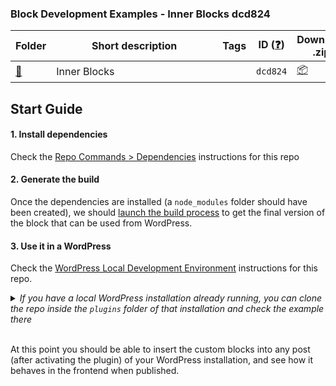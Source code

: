 ### Block Development Examples - Inner Blocks dcd824

<!-- Please, do not remove these @TABLE EXAMPLES BEGIN and @TABLE EXAMPLES END comments or modify the table inside. This table is automatically generated from the data at data/examples.json and data/tags.json -->
<!-- @TABLE EXAMPLES BEGIN -->
| Folder                                                                                                    | <span style="display: inline-block; width:250px">Short description</span> | Tags | ID ([❓](https://github.com/wptrainingteam/block-development-examples/wiki/04-Why-an-ID-for-every-example%3F "Why an ID for every example?")) | Download .zip                                                                                                                                                                                                                                                        | Live Demo                                                                                                                                                                                                                                                                                                                                                                                                                                                                                                                                                                                                                                                                                                                                                                                                                                                                               |
| --------------------------------------------------------------------------------------------------------- | ------------------------------------------------------------------------- | ---- | -------------------------------------------------------------------------------------------------------------------------------------------- | -------------------------------------------------------------------------------------------------------------------------------------------------------------------------------------------------------------------------------------------------------------------- | --------------------------------------------------------------------------------------------------------------------------------------------------------------------------------------------------------------------------------------------------------------------------------------------------------------------------------------------------------------------------------------------------------------------------------------------------------------------------------------------------------------------------------------------------------------------------------------------------------------------------------------------------------------------------------------------------------------------------------------------------------------------------------------------------------------------------------------------------------------------------------------- |
| [📁](https://github.com/wptrainingteam/block-development-examples/tree/trunk/plugins/inner-blocks-dcd824) | Inner Blocks                                                              |      | `dcd824`                                                                                                                                     | [📦](https://raw.githubusercontent.com/wptrainingteam/block-development-examples/deploy/zips/inner-blocks-dcd824.zip "Install the plugin using this zip and activate it. Then use the ID of the block (dcd824) to find it and add it to a post to see it in action") | [![](https://raw.githubusercontent.com/wptrainingteam/block-development-examples/trunk/assets/icon-wp.svg)](https://playground.wordpress.net/#%7B%22landingPage%22:%22/wp-admin/plugins.php%22,%22steps%22:%5B%7B%22step%22:%22login%22,%22username%22:%22admin%22,%22password%22:%22password%22%7D,%7B%22step%22:%22mkdir%22,%22path%22:%22/downloads%22%7D,%7B%22step%22:%22writeFile%22,%22path%22:%22/downloads/plugin.zip%22,%22data%22:%7B%22resource%22:%22url%22,%22url%22:%22https://raw.githubusercontent.com/wptrainingteam/block-development-examples/deploy/zips/inner-blocks-dcd824.zip%22,%22caption%22:%22Downloading%20plugin...%22%7D%7D,%7B%22step%22:%22installPlugin%22,%22pluginZipFile%22:%7B%22resource%22:%22vfs%22,%22path%22:%22/downloads/plugin.zip%22%7D%7D%5D%7D "Use the ID of the block (dcd824) to find it and add it to a post to see it in action") |
<!-- @TABLE EXAMPLES END -->

## Start Guide

#### 1. Install dependencies

Check the [Repo Commands > Dependencies](../../DEVELOPMENT.md#dependencies) instructions for this repo

#### 2. Generate the build

Once the dependencies are installed (a `node_modules` folder should have been created), we should [launch the build process](../../DEVELOPMENT.md#build-process) to get the final version of the block that can be used from WordPress.

#### 3. Use it in a WordPress

Check the [WordPress Local Development Environment](../../DEVELOPMENT.md#wordpress-local-development-environment) instructions for this repo.

<details>
  <summary><em>If you have a local WordPress installation already running, you can clone the repo inside the <code>plugins</code> folder of that installation and check the example there</em></summary>
<br>
<p>If you do that, you'll need to do the following</p>
<ul>
<li>Remove any <code>node_modules</code> folder inside this folder</li>
<li>Run <code>npm install</code> to install the dependencies</li>
<li>Run <code>npm build</code> to generate the "build" version of the blocks</li>
<li>Activate the plugin in your own WordPress installation</li>
<ul>
</details>
<br>

At this point you should be able to insert the custom blocks into any post (after activating the plugin) of your WordPress installation, and see how it behaves in the frontend when published.
